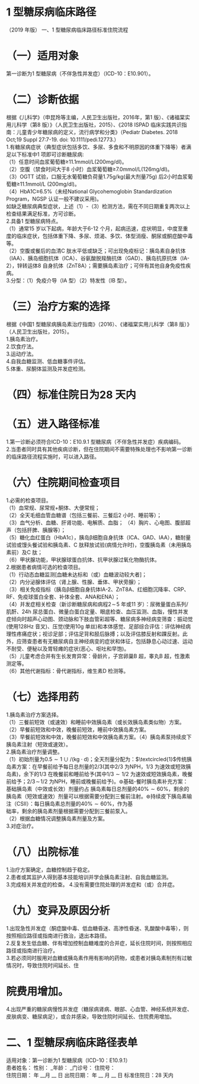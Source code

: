 # 1 型糖尿病临床路径  
（2019 年版）    一、1 型糖尿病临床路径标准住院流程  
# （一）适用对象  
第一诊断为1 型糖尿病（不伴急性并发症）（ICD-10：E10.901）。  
# （二）诊断依据  
根据《儿科学》（申昆玲等主编，人民卫生出版社，2016年，第1 版）、《诸福棠实用儿科学（第8 版）》（人民卫生出版社，2015）、《2018 ISPAD 临床实践共识指南：儿童青少年糖尿病的定义，流行病学和分类》（Pediatr Diabetes. 2018 Oct;19 Suppl 27:7-19. doi: 10.1111/pedi.12773.）  
1.有糖尿病症状（典型症状包括多饮、多尿、多食和不明原因的体重下降等）者满足以下标准中1 项即可诊断糖尿病:  
（1）任意时间血浆葡萄糖≥11.1mmol/L(200mg/dl)。  
（2）空腹（禁食时间大于8 小时）血浆葡萄糖≥7.0mmol/L(126mg/dl)。  
（3）OGTT 试验，口服无水葡萄糖负荷量1.75g/kg(最大剂量75g) 后2小时血浆葡萄糖≥11.1mmol/L (200mg/dl)。  
（4）HbA1C≥6.5%（未经National Glycohemoglobin Standardization Program，NGSP 认证一般不建议采用)。  
如缺乏糖尿病典型症状，上述（1）-（3）检测方法，需在不同日期重复两次以上检查结果满足标准，方可诊断。  
2.具备1 型糖尿病特点。  
（1）通常15 岁以下起病，年龄大于6-12 个月，起病迅速，症状明显，中度至重度的临床症状，包括体重下降、多尿、烦渴、多饮、体型消瘦、酮尿或酮症酸中毒等。  
（2）空腹或餐后的血清C 肽水平低或缺乏；可出现免疫标记：胰岛素自身抗体（IAA）、胰岛细胞抗体（ICA）、谷氨酸脱羧酶抗体（GAD）、胰岛抗原抗体（IA-2），锌转运体8 自身抗体（ZnT8A）；需要胰岛素治疗；可伴有其他自身免疫性疾病。  
3.分型：（1）免疫介导（ⅠA 型）（2）特发性（ⅠB 型）。  
# （三）治疗方案的选择  
根据《中国1 型糖尿病胰岛素治疗指南》（2016）、《诸福棠实用儿科学（第8 版）》（人民卫生出版社，2015）。  
1.胰岛素治疗。  
2.饮食疗法。  
3.运动疗法。  
4.自我血糖监测、低血糖事件评估。  
5.体重、尿酮体监测及并发症检测。  
# （四）标准住院日为28 天内  
# （五）进入路径标准  
1.第一诊断必须符合ICD-10：E10.9.1 型糖尿病（不伴急性并发症）疾病编码。  
2.当患者同时具有其他疾病诊断，但在住院期间不需要特殊处理也不影响第一诊断的临床路径流程实施时，可以进入路径。  
# （六）住院期间检查项目  
1.必需的检查项目。  
（1）血常规、尿常规$+$酮体、大便常规；  
（2）全天毛细血管血糖谱（包括三餐前、三餐后2 小时、睡前等）；  
（3）血气分析、血糖、肝肾功能、电解质、血脂； （4）胸片、心电图、腹部超声（包括肝脾、胰腺等）；  
（5）糖化血红蛋白（HbA1c），胰岛β细胞自身抗体（ICA、GAD、IAA），糖耐量试验或馒头餐试验和胰岛素、C 肽释放试验(病情允许时)，空腹胰岛素（未用胰岛素前）及C 肽；  
（6）甲状腺功能，甲状腺球蛋白抗体、抗甲状腺过氧化物酶抗体。  
2.根据患者病情可选的检查项目。  
（1）行动态血糖监测[血糖未达标和（或）血糖波动较大者]；  
（2）内分泌腺体评估（肾上腺、性腺、垂体、甲状旁腺）；  
（3）相关免疫指标（胰岛β细胞自身抗体IA-2、ZnT8A、红细胞沉降率、CRP、RF、免疫球蛋白全套、补体全套、ANA和ENA）；  
（4）并发症相关检查（新诊断糖尿病和病程$\mathcal{2}\!\sim\!5$ 年或11 岁）：尿微量蛋白系列/肌酐、24h 尿总蛋白、微量白蛋白定量、眼底检查、血压监测、血脂，慢性并发症倾向时超声心动图、颈动脉和下肢血管彩超等、糖尿病多神经病变筛查：振动觉(使用128Hz 音叉)、压觉(使用10g 单丝)和本体感觉、足部综合评估：评估神经病理性疼痛症状；视诊足部；评估足背和胫后脉搏；以及评估膝反射和踝反射。此外，应筛查患者有无糖尿病自主神经病变的症状和体征，包括静息心动过速、运动不耐受、便秘以及胃轻瘫的症状(恶心、呕吐和早饱)。  
（5）儿童考虑合并有生长发育异常：骨龄片，子宫卵巢B 超，睾丸B 超，性激素测定等。  
（6）其他代谢指标：骨代谢指标，维生素D 检测等。  
# （七）选择用药  
1.胰岛素治疗方案选择。  
（1）三餐前短效（或速效）和睡前中效胰岛素（或长效胰岛素类似物）方案。  
（2）早餐前短效和中效，晚餐前短效，睡前中效胰岛素方案。  
（3）早餐前短效和中效，晚餐前短效和中效胰岛素方案。（4）胰岛素泵持续皮下胰岛素注射（短效或速效）。  
2.胰岛素治疗剂量调整。  
（1）初始剂量为$0.5{\sim}1{\cup}/(\mathsf{k g{\cdot}d})$；全天剂量分配为：$\textcircled{1}$传统胰岛素方案：在早餐前给予每日总剂量的2/3(其中2/3 为NPH，1/3 为速效或短效胰岛素)，余下的1/3 在晚餐前和睡前给予(其中$1/3\sim1/2$ 为速效或短效胰岛素，晚餐前给予；$2/3\!\sim\!1/2$ 为NPH，睡前或晚餐前给予)。$\circledcirc$基础-餐时胰岛素补充方案：基础胰岛素（中效或长效）剂量约占 胰岛素每日总剂量的$40\%\sim60\%$，剩余的胰岛素（短效或速效）剂量可以根据需要分配到三餐前注射。$\circledast$持续皮下胰岛素输注（CSII）：每日胰岛素总剂量的$40\%\sim60\%$，作为基  
础率，剩余的胰岛素剂量根据需要分配到三餐前泵入。  
（2）根据血糖情况调整胰岛素剂量及方案。  
3.对症治疗。  
# （八）出院标准  
1.治疗方案确定，血糖控制趋于稳定。  
2.患者或其监护人得到基本技能培训并学会胰岛素注射、自我血糖监测。  
3.完成相关并发症的检查。 4.没有需要住院处理的并发症和（或）合并症。  
# （九）变异及原因分析  
1.出现急性并发症（酮症酸中毒、低血糖昏迷、高渗性昏迷、乳酸酸中毒等），则按照相应路径或指南进行救治，退出本路径。  
2.反复发生低血糖、伴有增加控制血糖难度的合并症，延长住院时间，则按照相应路径或指南进行治疗。  
3.若必须同时服用对血糖或胰岛素作用有影响的药物，或患者对胰岛素制剂有过敏情况时，导致住院时间延长、住  
# 院费用增加。  
4.出现严重的糖尿病慢性并发症（糖尿病肾病、眼部、心血管、神经系统并发症、皮肤病变、糖尿病足），或合并感染，导致住院时间延长、住院费用增加。  
# 二、1 型糖尿病临床路径表单  
适用对象：第一诊断为1 型糖尿病（ICD-10：E10.9.1）  
患者姓名：    性别：   _年龄：   _门诊号：    住院号：  
住院日期：    年  __月 __ 日 出院日期：    年 __ 月 __ 日 标准住院日：28 天内  
